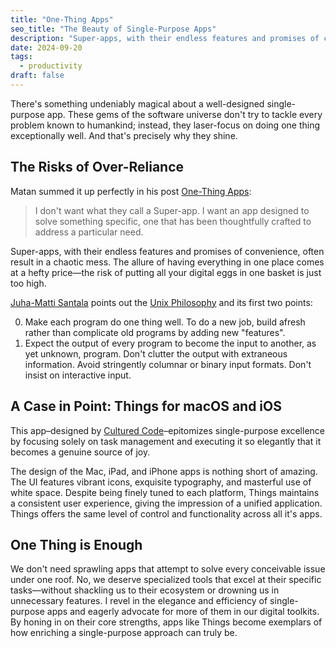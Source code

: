 ```yaml
---
title: "One-Thing Apps"
seo_title: "The Beauty of Single-Purpose Apps"
description: "Super-apps, with their endless features and promises of convenience, often result in a chaotic mess. While well-designed single-purpose app offer something undeniably magical. They don't try to tackle every problem known to humankind; instead, they laser-focus on doing one thing exceptionally well."
date: 2024-09-20
tags:
  - productivity
draft: false
---
```


There's something undeniably magical about a well-designed single-purpose app. These gems of the software universe don't try to tackle every problem known to humankind; instead, they laser-focus on doing one thing exceptionally well. And that's precisely why they shine.

## The Risks of Over-Reliance

Matan summed it up perfectly in his post [One-Thing Apps](https://matanabudy.com/one-thing-apps/):

> I don't want what they call a Super-app. I want an app designed to solve something specific, one that has been thoughtfully crafted to address a particular need.

Super-apps, with their endless features and promises of convenience, often result in a chaotic mess. The allure of having everything in one place comes at a hefty price—the risk of putting all your digital eggs in one basket is just too high.

[Juha-Matti Santala](https://hamatti.org/posts/do-one-thing-well-and-communicate-with-others/) points out the [Unix Philosophy](https://en.wikipedia.org/wiki/Unix_philosophy) and its first two points:

0. Make each program do one thing well. To do a new job, build afresh rather than complicate old programs by adding new "features".
1. Expect the output of every program to become the input to another, as yet unknown, program. Don't clutter the output with extraneous information. Avoid stringently columnar or binary input formats. Don't insist on interactive input.

## A Case in Point: Things for macOS and iOS

This app–designed by [Cultured Code](https://www.culturedcode.com/)–epitomizes single-purpose excellence by focusing solely on task management and executing it so elegantly that it becomes a genuine source of joy.

The design of the Mac, iPad, and iPhone apps is nothing short of amazing. The UI features vibrant icons, exquisite typography, and masterful use of white space. Despite being finely tuned to each platform, Things maintains a consistent user experience, giving the impression of a unified application. Things offers the same level of control and functionality across all it's apps.

## One Thing is Enough

We don't need sprawling apps that attempt to solve every conceivable issue under one roof. No, we deserve specialized tools that excel at their specific tasks—without shackling us to their ecosystem or drowning us in unnecessary features. I revel in the elegance and efficiency of single-purpose apps and eagerly advocate for more of them in our digital toolkits. By honing in on their core strengths, apps like Things become exemplars of how enriching a single-purpose approach can truly be.
